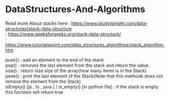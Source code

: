 # DataStructures-And-Algorithms

Read more About stacks here : https://www.studytonight.com/data-structures/stack-data-structure <br />
                            : https://www.geeksforgeeks.org/stack-data-structure/ <br />
                            : https://www.tutorialspoint.com/data_structures_algorithms/stack_algorithm.htm <br />


push() : add an element to the end of the stack <br />
pop()  : removes the last element from the stack and return the value <br />
size() : return size size of the array(how many items is in the Stack) <br />
peek() : print the last element of the Stack(Note that this methode does not remove the element from the Stack) <br />
isEmpty() [js , ts , java ] / is_empty() [in python file] : if the stack is empty this fucntion will return true <br />